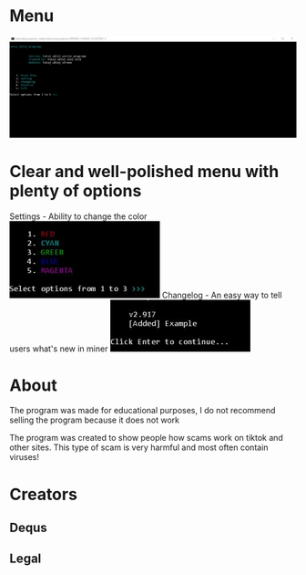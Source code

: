 # Menu
<img src="pics/Menu.JPG">
<h1>Clear and well-polished menu with plenty of options</h1>
Settings - Ability to change the color
<img src="pics/Colors.JPG">
Changelog - An easy way to tell users what's new in miner
<img src="pics/Changelog.JPG">

# About
The program was made for educational purposes, I do not recommend selling the program because it does not work

The program was created to show people how scams work on tiktok and other sites. This type of scam is very harmful and most often contain viruses!

# Creators
## Dequs
## Legal
